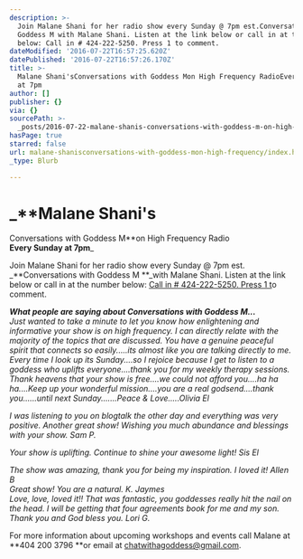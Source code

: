 ```yaml
---
description: >-
  Join Malane Shani for her radio show every Sunday @ 7pm est.Conversations with
  Goddess M with Malane Shani. Listen at the link below or call in at the number
  below: Call in # 424-222-5250. Press 1 to comment.
dateModified: '2016-07-22T16:57:25.620Z'
datePublished: '2016-07-22T16:57:26.170Z'
title: >-
  Malane Shani'sConversations with Goddess Mon High Frequency RadioEvery Sunday
  at 7pm
author: []
publisher: {}
via: {}
sourcePath: >-
  _posts/2016-07-22-malane-shanis-conversations-with-goddess-m-on-high-frequenc.md
hasPage: true
starred: false
url: malane-shanisconversations-with-goddess-mon-high-frequency/index.html
_type: Blurb

---
```

# _**Malane Shani's  
Conversations with Goddess M**on High Frequency Radio  
**Every Sunday at 7pm**_

Join Malane Shani for her radio show every Sunday @ 7pm est.  
_**Conversations with Goddess M **_with Malane Shani. Listen at the link below or call in at the number below: [Call in \# 424-222-5250\. Press 1 t][0]o comment.

_**What people are saying about Conversations with Goddess M...**_  
_Just wanted to take a minute to let you know how enlightening and informative your show is on high frequency. I can directly relate with the majority of the topics that are discussed. You have a genuine peaceful spirit that connects so easily.....its almost like you are talking directly to me. Every time I look up its Sunday....so I rejoice because I get to listen to a goddess who uplifts everyone....thank you for my weekly therapy sessions. Thank heavens that your show is free....we could not afford you....ha ha ha....Keep up your wonderful mission....you are a real godsend....thank you......until next Sunday.......Peace & Love.....Olivia El_

_I was listening to you on blogtalk the other day and everything was very positive. Another great show! Wishing you much abundance and blessings with your show. Sam P._

_Your show is uplifting. Continue to shine your awesome light! Sis El_

_The show was amazing, thank you for being my inspiration. I loved it! Allen B_  
_Great show! You are a natural. K. Jaymes_  
_Love, love, loved it!! That was fantastic, you goddesses really hit the nail on the head. I will be getting that four agreements book for me and my son. Thank you and God bless you. Lori G._

For more information about upcoming workshops and events call Malane at **404 200 3796 **or email at chatwithagoddess@gmail.com.

[0]: http://%20http//www.blogtalkradio.com/highfrequency/2015/07/19/conversations-with-a-goddess